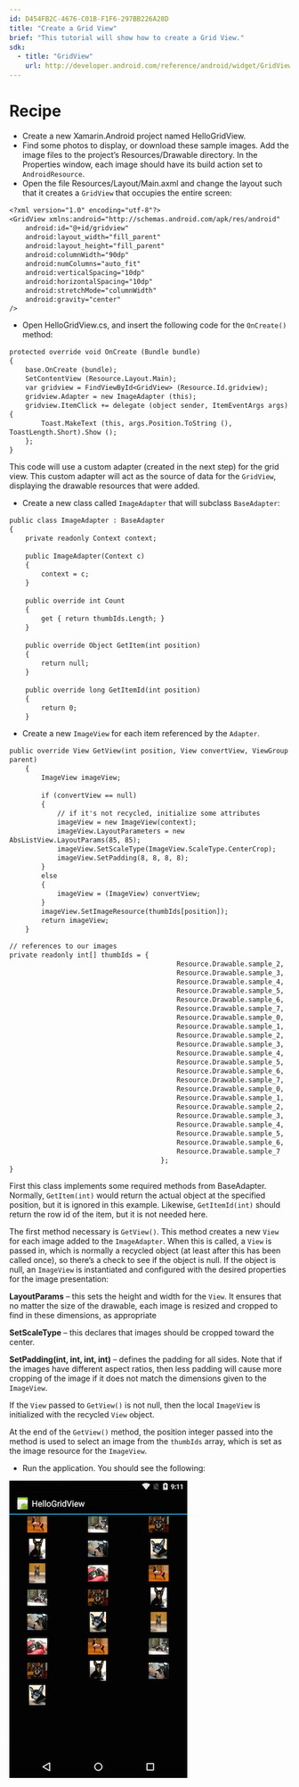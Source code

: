 ```yaml
---
id: D454FB2C-4676-C01B-F1F6-297BB226A28D
title: "Create a Grid View"
brief: "This tutorial will show how to create a Grid View."
sdk:
  - title: "GridView" 
    url: http://developer.android.com/reference/android/widget/GridView.html
---
```


<a name="Recipe" class="injected"></a>

# Recipe

-  Create a new Xamarin.Android project named HelloGridView.
-  Find some photos to display, or download these sample images. Add the image files to the project’s Resources/Drawable directory. In the Properties window, each image should have its build action set to `AndroidResource`.
-  Open the file Resources/Layout/Main.axml and change the layout such that it creates a `GridView` that occupies the entire screen:


```
<?xml version="1.0" encoding="utf-8"?>
<GridView xmlns:android="http://schemas.android.com/apk/res/android"
    android:id="@+id/gridview"
    android:layout_width="fill_parent"
    android:layout_height="fill_parent"
    android:columnWidth="90dp"
    android:numColumns="auto_fit"
    android:verticalSpacing="10dp"
    android:horizontalSpacing="10dp"
    android:stretchMode="columnWidth"
    android:gravity="center"
/>
```

-  Open HelloGridView.cs, and insert the following code for the `OnCreate()` method:


```
protected override void OnCreate (Bundle bundle)
{
    base.OnCreate (bundle);
    SetContentView (Resource.Layout.Main);
    var gridview = FindViewById<GridView> (Resource.Id.gridview);
    gridview.Adapter = new ImageAdapter (this);
    gridview.ItemClick += delegate (object sender, ItemEventArgs args) {
        Toast.MakeText (this, args.Position.ToString (), ToastLength.Short).Show ();
    };
}
```

This code will use a custom adapter (created in the next step) for the grid view. This custom adapter will act as the source of data for the `GridView`,
displaying the drawable resources that were added.

-  Create a new class called `ImageAdapter` that will subclass `BaseAdapter`:


```
public class ImageAdapter : BaseAdapter
{
    private readonly Context context;

    public ImageAdapter(Context c)
    {
        context = c;
    }

    public override int Count
    {
        get { return thumbIds.Length; }
    }

    public override Object GetItem(int position)
    {
        return null;
    }

    public override long GetItemId(int position)
    {
        return 0;
    }
```
- Create a new `ImageView` for each item referenced by the
`Adapter`.

```
public override View GetView(int position, View convertView, ViewGroup parent)
    {
        ImageView imageView;

        if (convertView == null)
        {
            // if it's not recycled, initialize some attributes
            imageView = new ImageView(context);
            imageView.LayoutParameters = new AbsListView.LayoutParams(85, 85);
            imageView.SetScaleType(ImageView.ScaleType.CenterCrop);
            imageView.SetPadding(8, 8, 8, 8);
        }
        else
        {
            imageView = (ImageView) convertView;
        }
        imageView.SetImageResource(thumbIds[position]);
        return imageView;
    }
```

```
// references to our images
private readonly int[] thumbIds = {
                                          Resource.Drawable.sample_2,
                                          Resource.Drawable.sample_3,
                                          Resource.Drawable.sample_4,
                                          Resource.Drawable.sample_5,
                                          Resource.Drawable.sample_6,
                                          Resource.Drawable.sample_7,
                                          Resource.Drawable.sample_0,
                                          Resource.Drawable.sample_1,
                                          Resource.Drawable.sample_2,
                                          Resource.Drawable.sample_3,
                                          Resource.Drawable.sample_4,
                                          Resource.Drawable.sample_5,
                                          Resource.Drawable.sample_6,
                                          Resource.Drawable.sample_7,
                                          Resource.Drawable.sample_0,
                                          Resource.Drawable.sample_1,
                                          Resource.Drawable.sample_2,
                                          Resource.Drawable.sample_3,
                                          Resource.Drawable.sample_4,
                                          Resource.Drawable.sample_5,
                                          Resource.Drawable.sample_6,
                                          Resource.Drawable.sample_7
                                      };
}
```

First this class implements some required methods from BaseAdapter. Normally,
`GetItem(int)` would return the actual object at the specified position, but it is
ignored in this example. Likewise, `GetItemId(int)` should return the row id of
the item, but it is not needed here.

The first method necessary is `GetView()`. This method creates a new `View` for
each image added to the `ImageAdapter`. When this is called, a `View` is passed in,
which is normally a recycled object (at least after this has been called once),
so there’s a check to see if the object is null. If the object is null, an
`ImageView` is instantiated and configured with the desired properties for the
image presentation:

 **LayoutParams** – this sets the height and width for the
`View`. It ensures that no matter the size of the drawable, each image is resized
and cropped to find in these dimensions, as appropriate

 **SetScaleType** – this declares that images should be
cropped toward the center.

 **SetPadding(int, int, int, int)** – defines the padding
for all sides. Note that if the images have different aspect ratios, then less
padding will cause more cropping of the image if it does not match the
dimensions given to the `ImageView`.

If the `View` passed to `GetView()` is not null, then the local `ImageView` is
initialized with the recycled `View` object.

At the end of the `GetView()` method, the position integer passed into the
method is used to select an image from the `thumbIds` array, which is set as the
image resource for the `ImageView`.

-  Run the application. You should see the following:


 [ ![](Images/gridview.png)](Images/gridview.png)

